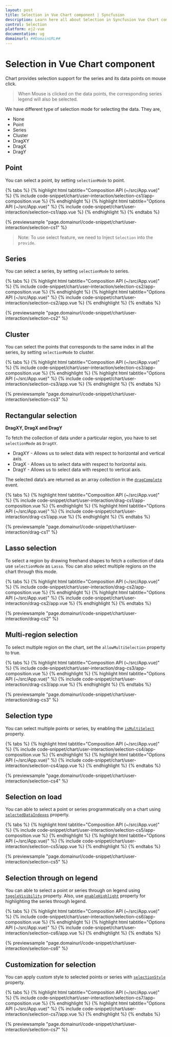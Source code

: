 ```yaml
---
layout: post
title: Selection in Vue Chart component | Syncfusion
description: Learn here all about Selection in Syncfusion Vue Chart component of Syncfusion Essential JS 2 and more.
control: Selection 
platform: ej2-vue
documentation: ug
domainurl: ##DomainURL##
---
```


<!-- markdownlint-disable MD036 -->

# Selection in Vue Chart component

Chart provides selection support for the series and its data points on mouse click.

>When Mouse is clicked on the data points, the corresponding series legend will also be selected.

We have different type of selection mode for selecting the data. They are,

* None
* Point
* Series
* Cluster
* DragXY
* DragX
* DragY

## Point

 You can select a point, by setting `selectionMode` to point.

{% tabs %}
{% highlight html tabtitle="Composition API (~/src/App.vue)" %}
{% include code-snippet/chart/user-interaction/selection-cs1/app-composition.vue %}
{% endhighlight %}
{% highlight html tabtitle="Options API (~/src/App.vue)" %}
{% include code-snippet/chart/user-interaction/selection-cs1/app.vue %}
{% endhighlight %}
{% endtabs %}
        
{% previewsample "page.domainurl/code-snippet/chart/user-interaction/selection-cs1" %}

>Note: To use select feature, we need to Inject `Selection` into the `provide`.

## Series

 You can select a series, by setting `selectionMode` to series.

{% tabs %}
{% highlight html tabtitle="Composition API (~/src/App.vue)" %}
{% include code-snippet/chart/user-interaction/selection-cs2/app-composition.vue %}
{% endhighlight %}
{% highlight html tabtitle="Options API (~/src/App.vue)" %}
{% include code-snippet/chart/user-interaction/selection-cs2/app.vue %}
{% endhighlight %}
{% endtabs %}
        
{% previewsample "page.domainurl/code-snippet/chart/user-interaction/selection-cs2" %}

## Cluster

You can select the points that corresponds to the same index in all the series, by setting `selectionMode` to
cluster.

{% tabs %}
{% highlight html tabtitle="Composition API (~/src/App.vue)" %}
{% include code-snippet/chart/user-interaction/selection-cs3/app-composition.vue %}
{% endhighlight %}
{% highlight html tabtitle="Options API (~/src/App.vue)" %}
{% include code-snippet/chart/user-interaction/selection-cs3/app.vue %}
{% endhighlight %}
{% endtabs %}
        
{% previewsample "page.domainurl/code-snippet/chart/user-interaction/selection-cs3" %}

## Rectangular selection

**DragXY, DragX and DragY**

To fetch the collection of data under a particular region, you have to set `selectionMode` as `DragXY`.

* DragXY - Allows us to select data with respect to horizontal and vertical axis.
* DragX - Allows us to select data with respect to horizontal axis.
* DragY - Allows us to select data with respect to vertical axis.

The selected data’s are returned as an array collection in the [`dragComplete`](https://ej2.syncfusion.com/vue/documentation/api/chart/iDragCompleteEventArgs/)
event.

{% tabs %}
{% highlight html tabtitle="Composition API (~/src/App.vue)" %}
{% include code-snippet/chart/user-interaction/drag-cs1/app-composition.vue %}
{% endhighlight %}
{% highlight html tabtitle="Options API (~/src/App.vue)" %}
{% include code-snippet/chart/user-interaction/drag-cs1/app.vue %}
{% endhighlight %}
{% endtabs %}
        
{% previewsample "page.domainurl/code-snippet/chart/user-interaction/drag-cs1" %}

## Lasso selection

To select a region by drawing freehand shapes to fetch a collection of data use `selectionMode` as `Lasso`. You can also select multiple regions on the chart through this mode.

{% tabs %}
{% highlight html tabtitle="Composition API (~/src/App.vue)" %}
{% include code-snippet/chart/user-interaction/drag-cs2/app-composition.vue %}
{% endhighlight %}
{% highlight html tabtitle="Options API (~/src/App.vue)" %}
{% include code-snippet/chart/user-interaction/drag-cs2/app.vue %}
{% endhighlight %}
{% endtabs %}
        
{% previewsample "page.domainurl/code-snippet/chart/user-interaction/drag-cs2" %}

## Multi-region selection

To select multiple region on the chart, set the `allowMultiSelection` property to true.

{% tabs %}
{% highlight html tabtitle="Composition API (~/src/App.vue)" %}
{% include code-snippet/chart/user-interaction/drag-cs3/app-composition.vue %}
{% endhighlight %}
{% highlight html tabtitle="Options API (~/src/App.vue)" %}
{% include code-snippet/chart/user-interaction/drag-cs3/app.vue %}
{% endhighlight %}
{% endtabs %}
        
{% previewsample "page.domainurl/code-snippet/chart/user-interaction/drag-cs3" %}

## Selection type

You can select multiple points or series, by enabling the [`isMultiSelect`](https://ej2.syncfusion.com/vue/documentation/api/chart/chartModel/#ismultiselect) property.

{% tabs %}
{% highlight html tabtitle="Composition API (~/src/App.vue)" %}
{% include code-snippet/chart/user-interaction/selection-cs4/app-composition.vue %}
{% endhighlight %}
{% highlight html tabtitle="Options API (~/src/App.vue)" %}
{% include code-snippet/chart/user-interaction/selection-cs4/app.vue %}
{% endhighlight %}
{% endtabs %}
        
{% previewsample "page.domainurl/code-snippet/chart/user-interaction/selection-cs4" %}

## Selection on load

You can able to select a point or series programmatically on a chart using [`selectedDataIndexes`](https://ej2.syncfusion.com/vue/documentation/api/chart/chartModel/#selecteddataindexes) property.

{% tabs %}
{% highlight html tabtitle="Composition API (~/src/App.vue)" %}
{% include code-snippet/chart/user-interaction/selection-cs5/app-composition.vue %}
{% endhighlight %}
{% highlight html tabtitle="Options API (~/src/App.vue)" %}
{% include code-snippet/chart/user-interaction/selection-cs5/app.vue %}
{% endhighlight %}
{% endtabs %}
        
{% previewsample "page.domainurl/code-snippet/chart/user-interaction/selection-cs5" %}

## Selection through on legend

You can able to select a point or series through on legend using [`toggleVisibility`](https://ej2.syncfusion.com/vue/documentation/api/chart/legendSettingsModel/#toggleVisibility) property. Also, use [`enableHighlight`](https://ej2.syncfusion.com/vue/documentation/api/chart/legendSettings/#enableHighlight) property for highlighting the series through legend.

{% tabs %}
{% highlight html tabtitle="Composition API (~/src/App.vue)" %}
{% include code-snippet/chart/user-interaction/selection-cs6/app-composition.vue %}
{% endhighlight %}
{% highlight html tabtitle="Options API (~/src/App.vue)" %}
{% include code-snippet/chart/user-interaction/selection-cs6/app.vue %}
{% endhighlight %}
{% endtabs %}
        
{% previewsample "page.domainurl/code-snippet/chart/user-interaction/selection-cs6" %}

## Customization for selection

You can apply custom style to selected points or series with [`selectionStyle`](https://ej2.syncfusion.com/vue/documentation/api/chart/series/#selectionstyle) property.

{% tabs %}
{% highlight html tabtitle="Composition API (~/src/App.vue)" %}
{% include code-snippet/chart/user-interaction/selection-cs7/app-composition.vue %}
{% endhighlight %}
{% highlight html tabtitle="Options API (~/src/App.vue)" %}
{% include code-snippet/chart/user-interaction/selection-cs7/app.vue %}
{% endhighlight %}
{% endtabs %}
        
{% previewsample "page.domainurl/code-snippet/chart/user-interaction/selection-cs7" %}
